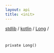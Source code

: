 ```yaml
---
layout: api
title: <init>
---
```

[stdlib](../../index.html) / [kotlin](../index.html) / [Long](index.html) / [<init>](_init_.html)

# <init>

```
private Long()
```
